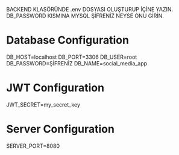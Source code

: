 BACKEND KLASÖRÜNDE .env DOSYASI OLUŞTURUP İÇİNE YAZIN. DB_PASSWORD KISMINA MYSQL ŞİFRENİZ NEYSE ONU GİRİN.

# Database Configuration
DB_HOST=localhost
DB_PORT=3306
DB_USER=root
DB_PASSWORD=ŞİFRENİZ
DB_NAME=social_media_app

# JWT Configuration
JWT_SECRET=my_secret_key

# Server Configuration
SERVER_PORT=8080
